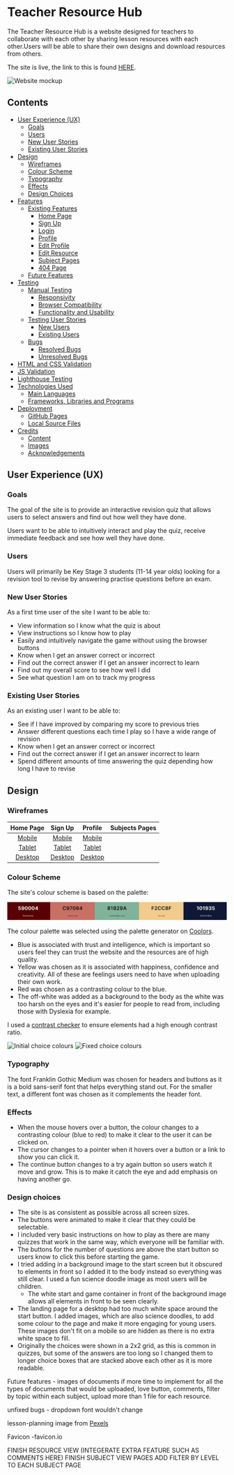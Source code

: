 # Teacher Resource Hub

The Teacher Resource Hub is a website designed for teachers to collaborate with each other by sharing lesson resources with each other.Users will be able to share their own designs and download resources from others.

The site is live, the link to this is found [HERE](https://sarah2244-4.github.io/project-3-teacher-resource-hub/).

![Website mockup](assets/images/mockup.JPG)

## Contents

- [User Experience (UX)](#user-experience-ux)
  - [Goals](#goals)
  - [Users](#users)
  - [New User Stories](#new-user-stories)
  - [Existing User Stories](#existing-user-stories)
- [Design](#design)
  - [Wireframes](#wireframes)
  - [Colour Scheme](#colour-scheme)
  - [Typography](#typography)
  - [Effects](#effects)
  - [Design Choices](#design-choices)
- [Features](#features)
  - [Existing Features](#existing-features)
    - [Home Page](#home-page)
    - [Sign Up](#sign-up)
    - [Login](#login)
    - [Profile](#profile)
    - [Edit Profile](#edit-profile)
    - [Edit Resource](#edit-resource)
    - [Subject Pages](#subject-pages)
    - [404 Page](#404-page)
  - [Future Features](#future-features)
- [Testing](#testing)
  - [Manual Testing](#manual-testing)
    - [Responsivity](#responsivity)
    - [Browser Compatibility](#browser-compatibility)
    - [Functionality and Usability](#functionality-and-usability)
  - [Testing User Stories](#testing-user-stories)
    - [New Users](#new-users)
    - [Existing Users](#existing-users)
  - [Bugs](#bugs)
    - [Resolved Bugs](#resolved-bugs)
    - [Unresolved Bugs](#unresolved-bugs)
- [HTML and CSS Validation](#html-and-css-validation)
- [JS Validation](#js-validation)
- [Lighthouse Testing](#lighthouse-testing)
- [Technologies Used](#technologies-used)
  - [Main Languages](#main-languages)
  - [Frameworks, Libraries and Programs](#frameworks-libraries-and-programs)
- [Deployment](#deployment)
  - [GitHub Pages](#github-pages)
  - [Local Source Files](#local-source-files)
- [Credits](#credits)
  - [Content](#content)
  - [Images](#images)
  - [Acknowledgements](#acknowledgements)

## User Experience (UX)

### Goals

The goal of the site is to provide an interactive revision quiz that allows users to select answers and find out how well they have done.

Users want to be able to intuitively interact and play the quiz, receive immediate feedback and see how well they have done. 

### Users

Users will primarily be Key Stage 3 students (11-14 year olds) looking for a revision tool to revise by answering practise questions before an exam. 

### New User Stories

As a first time user of the site I want to be able to:
- View information so I know what the quiz is about
- View instructions so I know how to play
- Easily and intuitively navigate the game without using the browser buttons
- Know when I get an answer correct or incorrect
- Find out the correct answer if I get an answer incorrect to learn
- Find out my overall score to see how well I did 
- See what question I am on to track my progress

### Existing User Stories

As an existing user I want to be able to:
- See if I have improved by comparing my score to previous tries
- Answer different questions each time I play so I have a wide range of revision
- Know when I get an answer correct or incorrect
- Find out the correct answer if I get an answer incorrect to learn
- Spend different amounts of time answering the quiz depending how long I have to revise

## Design

### Wireframes

| Home Page | Sign Up | Profile | Subjects Pages |
| :---: | :---: | :---: | :---: |
| [Mobile](assets/images/wireframes/mobile-start.jpg) | [Mobile](assets/images/wireframes/mobile-game.jpg) | [Mobile](assets/images/wireframes/mobile-result.jpg) |
| [Tablet](assets/images/wireframes/tablet-start.jpg) | [Tablet](assets/images/wireframes/tablet-game.jpg) |[Tablet](assets/images/wireframes/tablet-result.jpg)|
| [Desktop](assets/images/wireframes/desktop-start.jpg) | [Desktop](assets/images/wireframes/desktop-game.jpg) | [Desktop](assets/images/wireframes/desktop-result.jpg) |


### Colour Scheme

The site's colour scheme is based on the palette:

![Colour scheme](resourcehub/static/assets/images/colour-scheme.JPG)

The colour palette was selected using the palette generator on [Coolors](coolors.co).
- Blue is associated with trust and intelligence, which is important so users feel they can trust the website and the resources are of high quality. 
- Yellow was chosen as it is associated with happiness, confidence and creativity. All of these are feelings users need to have when uploading their own work. 
- Red was chosen as a contrasting colour to the blue. 
- The off-white was added as a background to the body as the white was too harsh on the eyes and it's easier for people to read from, including those with Dyslexia for example.

I used a [contrast checker](https://webaim.org/resources/contrastchecker/) to ensure elements had a high enough contrast ratio.

![Initial choice colours](assets/images/choice-contrast-one.JPG)
![Fixed choice colours](assets/images/choice-contrast-fixed.JPG)

### Typography

The font Franklin Gothic Medium was chosen for headers and buttons as it is a bold sans-serif font that helps everything stand out. For the smaller text, a different font was chosen as it complements the header font. 

### Effects 

- When the mouse hovers over a button, the colour changes to a contrasting colour (blue to red) to make it clear to the user it can be clicked on. 
- The cursor changes to a pointer when it hovers over a button or a link to show you can click it.
- The continue button changes to a try again button so users watch it move and grow. This is to make it catch the eye and add emphasis on having another go. 

### Design choices

- The site is as consistent as possible across all screen sizes. 
- The buttons were animated to make it clear that they could be selectable. 
- I included very basic instructions on how to play as there are many quizzes that work in the same way, which everyone will be familiar with. 
- The buttons for the number of questions are above the start button so users know to click this before starting the game. 
- I tried adding in a background image to the start screen but it obscured to elements in front so I added it to the body instead so everything was still clear. I used a fun science doodle image as most users will be children.
  - The white start and game container in front of the background image allows all elements in front to be seen clearly. 
- The landing page for a desktop had too much white space around the start button. I added images, which are also science doodles, to add some colour to the page and make it more engaging for young users. These images don't fit on a mobile so are hidden as there is no extra white space to fill. 
- Originally the choices were shown in a 2x2 grid, as this is common in quizzes, but some of the answers are too long so I changed them to longer choice boxes that are stacked above each other as it is more readable. 





Future features - images of documents if more time to implement for all the types of documents that would be uploaded, love button, comments, filter by topic within each subject, upload more than 1 file for each resource.

unfixed bugs - dropdown font wouldn't change 

lesson-planning image from [Pexels](https://www.pexels.com/photo/silver-ipad-545057/)

Favicon -favicon.io 


FINISH RESOURCE VIEW (INTEGERATE EXTRA FEATURE SUCH AS COMMENTS HERE)
FINISH SUBJECT VIEW PAGES 
ADD FILTER BY LEVEL TO EACH SUBJECT PAGE 

